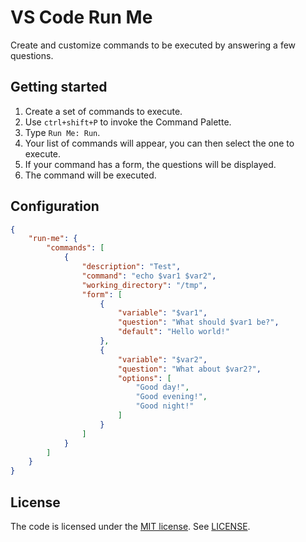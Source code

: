 # VS Code Run Me
Create and customize commands to be executed by answering a few questions.

## Getting started
1. Create a set of commands to execute.
2. Use `ctrl+shift+P` to invoke the Command Palette.
3. Type `Run Me: Run`.
4. Your list of commands will appear, you can then select the one to execute.
5. If your command has a form, the questions will be displayed.
6. The command will be executed.

## Configuration
```json
{
	"run-me": {
		"commands": [
			{
				"description": "Test",
				"command": "echo $var1 $var2",
				"working_directory": "/tmp",
				"form": [
					{
						"variable": "$var1",
						"question": "What should $var1 be?",
						"default": "Hello world!"
					},
					{
						"variable": "$var2",
						"question": "What about $var2?",
						"options": [
							"Good day!",
							"Good evening!",
							"Good night!"
						]
					}
				]
			}
		]
	}
}
```

## License
The code is licensed under the [MIT license](http://choosealicense.com/licenses/mit/). See [LICENSE](LICENSE).
